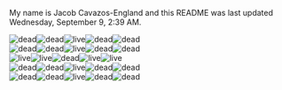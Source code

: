My name is Jacob Cavazos-England and this README was last updated Wednesday, September 9, 2:39 AM.

![dead](https:&#x2F;&#x2F;i.ibb.co&#x2F;x3MGSVW&#x2F;dead.png)![dead](https:&#x2F;&#x2F;i.ibb.co&#x2F;x3MGSVW&#x2F;dead.png)![live](https:&#x2F;&#x2F;i.ibb.co&#x2F;VJ5mML7&#x2F;live.png)![dead](https:&#x2F;&#x2F;i.ibb.co&#x2F;x3MGSVW&#x2F;dead.png)![dead](https:&#x2F;&#x2F;i.ibb.co&#x2F;x3MGSVW&#x2F;dead.png)  
![dead](https:&#x2F;&#x2F;i.ibb.co&#x2F;x3MGSVW&#x2F;dead.png)![dead](https:&#x2F;&#x2F;i.ibb.co&#x2F;x3MGSVW&#x2F;dead.png)![live](https:&#x2F;&#x2F;i.ibb.co&#x2F;VJ5mML7&#x2F;live.png)![dead](https:&#x2F;&#x2F;i.ibb.co&#x2F;x3MGSVW&#x2F;dead.png)![dead](https:&#x2F;&#x2F;i.ibb.co&#x2F;x3MGSVW&#x2F;dead.png)  
![live](https:&#x2F;&#x2F;i.ibb.co&#x2F;VJ5mML7&#x2F;live.png)![live](https:&#x2F;&#x2F;i.ibb.co&#x2F;VJ5mML7&#x2F;live.png)![dead](https:&#x2F;&#x2F;i.ibb.co&#x2F;x3MGSVW&#x2F;dead.png)![live](https:&#x2F;&#x2F;i.ibb.co&#x2F;VJ5mML7&#x2F;live.png)![live](https:&#x2F;&#x2F;i.ibb.co&#x2F;VJ5mML7&#x2F;live.png)  
![dead](https:&#x2F;&#x2F;i.ibb.co&#x2F;x3MGSVW&#x2F;dead.png)![dead](https:&#x2F;&#x2F;i.ibb.co&#x2F;x3MGSVW&#x2F;dead.png)![live](https:&#x2F;&#x2F;i.ibb.co&#x2F;VJ5mML7&#x2F;live.png)![dead](https:&#x2F;&#x2F;i.ibb.co&#x2F;x3MGSVW&#x2F;dead.png)![dead](https:&#x2F;&#x2F;i.ibb.co&#x2F;x3MGSVW&#x2F;dead.png)  
![dead](https:&#x2F;&#x2F;i.ibb.co&#x2F;x3MGSVW&#x2F;dead.png)![dead](https:&#x2F;&#x2F;i.ibb.co&#x2F;x3MGSVW&#x2F;dead.png)![live](https:&#x2F;&#x2F;i.ibb.co&#x2F;VJ5mML7&#x2F;live.png)![dead](https:&#x2F;&#x2F;i.ibb.co&#x2F;x3MGSVW&#x2F;dead.png)![dead](https:&#x2F;&#x2F;i.ibb.co&#x2F;x3MGSVW&#x2F;dead.png)  